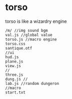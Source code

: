 # torso
torso is like a wizardry engine
```
/m/ //img sound bgm 
val.js //global value
torso.js //macro engine
torso.css
santique.otf
//ui
hud.js
plane.js
view.js
//
three.js
dung.js //
lab.js //random dungeron 
//macro
start.txt


```
